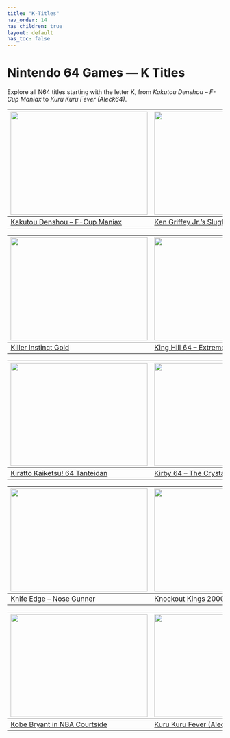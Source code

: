 ```yaml
---
title: "K-Titles"
nav_order: 14
has_children: true
layout: default
has_toc: false
---
```


# Nintendo 64 Games — K Titles

Explore all N64 titles starting with the letter K, from *Kakutou Denshou – F-Cup Maniax* to *Kuru Kuru Fever (Aleck64)*.

| <a href="k/kakutou-denshou-f-cup-maniax"><img src="https://images.launchbox-app.com/6d321652-eb3b-4220-98b7-bcbd21c687aa.png" width="320" height="240" alt=""/></a> | <a href="k/ken-griffey-jrs-slugfest"><img src="https://images.launchbox-app.com/731be833-edbc-4847-867b-c687251cd4f9.jpg" width="320" height="240" alt=""/></a> |
|---|---|
[Kakutou Denshou – F-Cup Maniax](k/kakutou-denshou-f-cup-maniax) | [Ken Griffey Jr.’s Slugfest](k/ken-griffey-jrs-slugfest) |

| <a href="k/killer-instinct-gold"><img src="https://images.launchbox-app.com/6685ad59-c9c2-4b23-a419-55a6908b13c4.jpg" width="320" height="240" alt=""/></a> | <a href="k/king-hill-64-extreme-snowboarding"><img src="https://images.launchbox-app.com/a203ff72-ef82-4364-ab0a-9c34c187f7ac.jpg" width="320" height="240" alt=""/></a> |
|---|---|
[Killer Instinct Gold](k/killer-instinct-gold) | [King Hill 64 – Extreme Snowboarding](k/king-hill-64-extreme-snowboarding) |

| <a href="k/kiratto-kaiketsu-64-tanteidan"><img src="https://images.launchbox-app.com/933ce7c2-492c-4025-8963-81bf8ace806a.png" width="320" height="240" alt=""/></a> | <a href="k/kirby-64-the-crystal-shards"><img src="https://images.launchbox-app.com/731df2f0-edc5-4c99-97e8-fc1e41a6ab96.png" width="320" height="240" alt=""/></a> |
|---|---|
[Kiratto Kaiketsu! 64 Tanteidan](k/kiratto-kaiketsu-64-tanteidan) | [Kirby 64 – The Crystal Shards](k/kirby-64-the-crystal-shards) |

| <a href="k/knife-edge-nose-gunner"><img src="https://images.launchbox-app.com//180ba61f-186b-424a-a2d7-09141c240e11.jpg" width="320" height="240" alt=""/></a> | <a href="k/knockout-kings-2000"><img src="https://images.launchbox-app.com//d4021655-bb93-49a1-bd35-aade15aa45ea.jpg" width="320" height="240" alt=""/></a> |
|---|---|
[Knife Edge – Nose Gunner](k/knife-edge-nose-gunner) | [Knockout Kings 2000](k/knockout-kings-2000) |

| <a href="k/kobe-bryant-in-nba-courtside"><img src="https://images.launchbox-app.com//403e000d-0563-41fc-9318-91732f3d1e76.jpg" width="320" height="240" alt=""/></a> | <a href="k/kuru-kuru-fever-aleck64"><img src="https://images.launchbox-app.com/53afee7b-3210-48b4-aed4-ee513572ff0e.png" width="320" height="240" alt=""/></a> |
|---|---|
[Kobe Bryant in NBA Courtside](k/kobe-bryant-in-nba-courtside) | [Kuru Kuru Fever (Aleck64)](k/kuru-kuru-fever-aleck64) |
